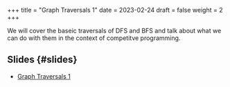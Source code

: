 +++
title = "Graph Traversals 1"
date = 2023-02-24
draft = false
weight = 2
+++

We will cover the baseic traversals of DFS and BFS and talk about what we can do with them
in the context of competitve programming.


## Slides {#slides}

-   [Graph Traversals 1](/slides/graph-traversals-1.pdf)
